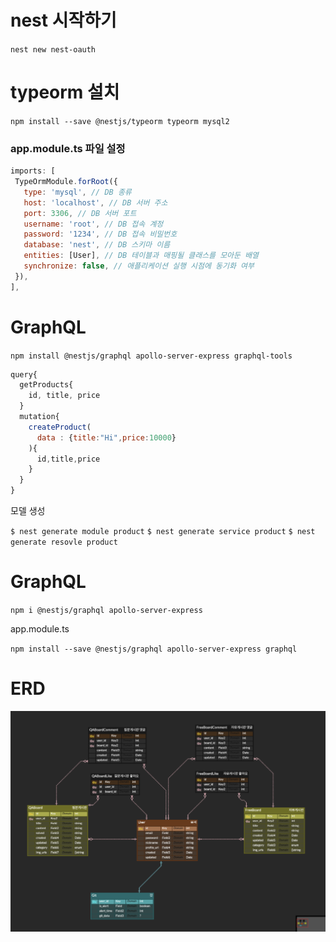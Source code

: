 # nest 시작하기

`nest new nest-oauth`

# typeorm 설치

`npm install --save @nestjs/typeorm typeorm mysql2`

### app.module.ts 파일 설정

```js
imports: [
 TypeOrmModule.forRoot({
   type: 'mysql', // DB 종류
   host: 'localhost', // DB 서버 주소
   port: 3306, // DB 서버 포트
   username: 'root', // DB 접속 계정
   password: '1234', // DB 접속 비밀번호
   database: 'nest', // DB 스키마 이름
   entities: [User], // DB 테이블과 매핑될 클래스를 모아둔 배열
   synchronize: false, // 애플리케이션 실행 시점에 동기화 여부
 }),
],
```

# GraphQL

`npm install @nestjs/graphql apollo-server-express graphql-tools`

```js
query{
  getProducts{
    id, title, price
  }
  mutation{
    createProduct(
      data : {title:"Hi",price:10000}
    ){
      id,title,price
    }
  }
}
```

모델 생성

`$ nest generate module product`
`$ nest generate service product`
`$ nest generate resovle product`

# GraphQL

`npm i @nestjs/graphql apollo-server-express`

app.module.ts

`npm install --save @nestjs/graphql apollo-server-express graphql`


# ERD 

<img src='./README/veltok_1.png' alt=''>